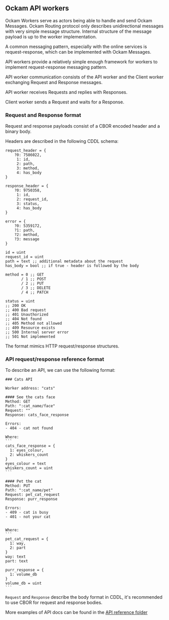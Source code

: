 ## Ockam API workers

Ockam Workers serve as actors being able to handle and send Ockam Messages.
Ockam Routing protocol only describes unidirectional messages with very simple
message structure. Internal structure of the message payload is up to the worker
implementation.

A common messaging pattern, especially with the online services is request-response,
which can be implemented with Ockam Messages.

API workers provide a relatively simple enough framework for workers
to implement request-response messaging pattern.

API worker communication consists of the API worker and the Client worker exchanging
Request and Response messages.

API worker receives Requests and replies with Responses.

Client worker sends a Request and waits for a Response.


### Request and Response format

Request and response payloads consist of a CBOR encoded header and a binary body.

Headers are described in the following CDDL schema:

```
request_header = {
    ?0: 7586022,
     1: id,
     2: path,
     3: method,
     4: has_body
}

response_header = {
    ?0: 9750358,
     1: id,
     2: request_id,
     3: status,
     4: has_body
}

error = {
    ?0: 5359172,
    ?1: path,
    ?2: method,
    ?3: message
}

id = uint
request_id = uint
path = text ;; additional metadata about the request
has_body = bool ;; if true - header is followed by the body

method = 0 ;; GET
       / 1 ;; POST
       / 2 ;; PUT
       / 3 ;; DELETE
       / 4 ;; PATCH

status = uint
;; 200 OK
;; 400 Bad request
;; 401 Unauthorized
;; 404 Not found
;; 405 Method not allowed
;; 409 Resource exists
;; 500 Internal server error
;; 501 Not implemented
```

The format mimics HTTP request/response structures.

### API request/response reference format

To describe an API, we can use the following format:

````
### Cats API

Worker address: "cats"

#### See the cats face
Method: GET
Path: ":cat_name/face"
Request: ""
Response: cats_face_response

Errors:
- 404 - cat not found

Where:
```
cats_face_response = {
  1: eyes_colour,
  2: whiskers_count
}
eyes_colour = text
whiskers_count = uint
```

#### Pet the cat
Method: PUT
Path: ":cat_name/pet"
Request: pet_cat_request
Response: purr_response

Errors:
- 409 - cat is busy
- 401 - not your cat


Where:
```
pet_cat_request = {
  1: way,
  2: part
}
way: text
part: text

purr_response = {
  1: volume_db
}
volume_db = uint
```
````

`Request` and `Response` describe the body format in CDDL,
it's recommended to use CBOR for request and response bodies.

More examples of API docs can be found in the [API reference folder](./api)


